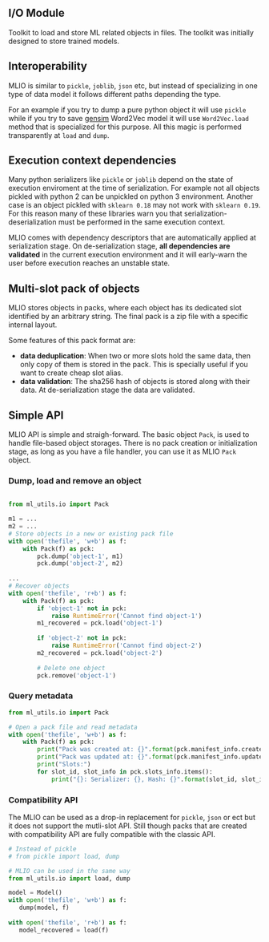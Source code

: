 ## I/O Module
Toolkit to load and store ML related objects in files. The toolkit was initially designed to store trained models. 

## Interoperability
MLIO is similar to `pickle`, `joblib`, `json` etc, but instead of specializing in one
type of data model it follows different paths depending the type.

For an example if you try to dump a pure python object it will use `pickle` while
if you try to save [gensim](https://radimrehurek.com/gensim/) Word2Vec model
it will use `Word2Vec.load` method that is specialized for this purpose. All this
magic is performed transparently at `load` and `dump`.

## Execution context dependencies
Many python serializers like `pickle` or `joblib` depend on the state of execution
enviroment at the time of serialization. For example not all objects pickled with python 2
can be unpickled on python 3 environment. Another case is an object pickled with `sklearn 0.18` may not
work with `sklearn 0.19`. For this reason many of these libraries warn you that serialization-deserialization
must be performed in the same execution context.
 
MLIO comes with dependency descriptors that are automatically applied at
serialization stage. On de-serialization stage, **all dependencies are validated** in the
current execution environment and it will early-warn the user before execution reaches
an unstable state.

## Multi-slot pack of objects
MLIO stores objects in packs, where each object has its dedicated slot identified by an arbitrary string. 
The final pack is a zip file with a specific internal layout.

Some features of this pack format are:
* **data deduplication**: When two or more slots hold the same data, then only copy of them is stored in the pack.
This is specially useful if you want to create cheap slot alias.
* **data validation**: The sha256 hash of objects is stored along with their data. At de-serialization stage the 
data are validated.

## Simple API
MLIO API is simple and straigh-forward. The basic object `Pack`, is used to handle file-based object storages. There 
is no pack creation or initialization stage, as long as you have a file handler, you can use it as MLIO `Pack` object.

### Dump, load and remove an object
```python

from ml_utils.io import Pack

m1 = ...
m2 = ...
# Store objects in a new or existing pack file
with open('thefile', 'w+b') as f:
    with Pack(f) as pck:
        pck.dump('object-1', m1)
        pck.dump('object-2', m2)
    
...
# Recover objects
with open('thefile', 'r+b') as f:
    with Pack(f) as pck:
        if 'object-1' not in pck:
            raise RuntimeError('Cannot find object-1')
        m1_recovered = pck.load('object-1')
        
        if 'object-2' not in pck:
            raise RuntimeError('Cannot find object-2')
        m2_recovered = pck.load('object-2')
        
        # Delete one object
        pck.remove('object-1')
```

### Query metadata
```python
from ml_utils.io import Pack

# Open a pack file and read metadata
with open('thefile', 'w+b') as f:
    with Pack(f) as pck:
        print("Pack was created at: {}".format(pck.manifest_info.created_at))
        print("Pack was updated at: {}".format(pck.manifest_info.updated_at))
        print("Slots:")
        for slot_id, slot_info in pck.slots_info.items():
            print("{}: Serializer: {}, Hash: {}".format(slot_id, slot_info.serializer, slot_info.serialized_sha256_hash))
```

### Compatibility API
The MLIO can be used as a drop-in replacement for `pickle`, `json` or ect but it does not support the mutli-slot API. 
Still though packs that are created with compatibility API are fully compatible with the classic API.

 
 ```python
# Instead of pickle
# from pickle import load, dump

# MLIO can be used in the same way
from ml_utils.io import load, dump

model = Model()
with open('thefile', 'w+b') as f:
    dump(model, f)
    
with open('thefile', 'r+b') as f:
    model_recovered = load(f)
```
